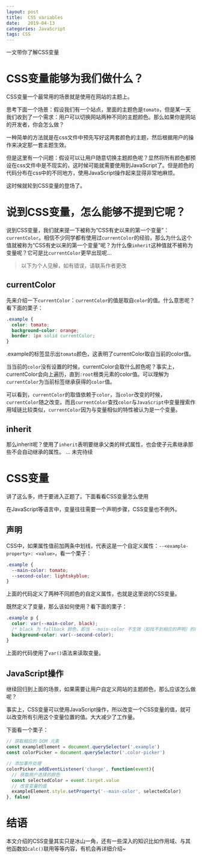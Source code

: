 ```yaml
---
layout: post
title:  CSS variables
date:   2019-04-13
categories: JavaScript
tags: CSS
---
```


一文带你了解CSS变量

# CSS变量能够为我们做什么？

CSS变量一个最常用的场景就是使用在网站的主题上。

思考下面一个场景：假设我们有一个站点，里面的主题色是`tomato`，但是某一天我们收到了一个需求：用户可以切换网站两种不同的主题颜色。那么如果你是网站的开发者，你会怎么做？

一种简单的方法就是在css文件中预先写好这两套颜色的主题，然后根据用户的操作来决定那一套主题生效。

但是这里有一个问题：假设可以让用户随意切换主题颜色呢？显然将所有颜色都预设在css文件中是不现实的，这时候可能就需要使用到JavaScript了。但是颜色的代码分布在css中的不同地方，使用JavaScript操作起来显得非常地麻烦。

这时候就轮到CSS变量的登场了。

# 说到CSS变量，怎么能够不提到它呢？

说到CSS变量，我们就来提一下被称为“CSS有史以来的第一个变量”：`currentColor`。相信不少同学都有使用过`currentColor`的经验，那么为什么这个值就被称为“CSS有史以来的第一个变量”呢？为什么像`inherit`这种值就不被称为变量呢？它可是比`currentColor`更早出现呢...

> 以下为个人见解，如有错误，请联系作者更改

## currentColor

先来介绍一下`currentColor`：`currentColor`的值是取自`color`的值。什么意思呢？看下面的栗子：

```css
.example {
  color: tomato;
  background-color: orange;
  border: 1px solid currentColor;
}
```

.example的标签显示出`tomato`颜色，这表明了currentColor取自当前的color值。

当当前的`color`没有设置的时候，currentColor会取什么颜色呢？事实上，currentColor会向上遍历，直到`:root`根类元素的color值。可以理解为`currentColor`为当前标签继承获得的`color`值。

可以看到，`currentColor`的取值依赖于`color`，当`color`改变的时候，`currentColor`随之改变。而且`currentColor`查找`color`与`JavaScript`中变量搜索作用域链比较类似，`currentColor`因为与变量相似的特性被认为是一个变量。

## inherit

那么inherit呢？使用了`inherit`表明要继承父类的样式属性，也会使子元素继承那些不会自动继承的属性。
... 未完待续

# CSS变量

讲了这么多，终于要进入正题了。下面看看CSS变量怎么使用

在JavaScript等语言中，变量往往需要一个声明步骤，CSS变量也不例外。

## 声明

CSS中，如果属性值前加两条中划线，代表这是一个自定义属性：`--<example-property>: <value>`，看一个栗子：

```css
.example {
  --main-color: tomato;
  --second-color: lightskyblue;
}
```

上面的代码定义了两种不同颜色的自定义属性，也就是这里说的CSS变量。

既然定义了变量，那么该如何使用？看下面的栗子：

```css
.example p {
  color: var(--main-color, black);
  /* black 为 fallback 颜色，即当 --main-color 不生效（如找不到相应的声明）的时候，会使用 black 作为代替 */
  background-color: var(--second-color);
}
```

上面的代码使用了`var()`语法来读取变量。

## JavaScript操作

继续回归到上面的场景，如果需要让用户自定义网站的主题颜色，那么应该怎么做呢？

事实上，CSS变量可以使用JavaScript操作，所以改变一个CSS变量的值，就可以改变所有引用这个变量位置的值。大大减少了工作量。

下面看一个栗子：

```js
// 获取相应的 DOM 元素
const exampleElement = document.querySelector('.example')
const colorPicker = document.querySelector('.color-picker')

// 添加事件处理
colorPicker.addEventListener('change', function(event){
  // 获取用户选择的颜色
  const selectedColor = event.target.value
  // 改变变量的值
  exampleElement.style.setProperty('--main-color', selectedColor)
}, false)
```

# 结语

本文介绍的CSS变量其实只是冰山一角，还有一些深入的知识比如作用域、与其他函数如`calc()`联用等等内容，有机会再详细介绍~
